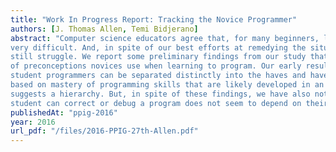 ```yaml
---
title: "Work In Progress Report: Tracking the Novice Programmer"
authors: [J. Thomas Allen, Temi Bidjerano]
abstract: "Computer science educators agree that, for many beginners, learning to write computer programs is
very difficult. And, in spite of our best efforts at remedying the situation, many novice programmers
still struggle. We report some preliminary findings from our study that seeks to understand what sort
of preconceptions novices use when learning to program. Our early results show unsurprisingly that
student programmers can be separated distinctly into the haves and have-nots. This separation seems
based on mastery of programming skills that are likely developed in an incremental fashion that
suggests a hierarchy. But, in spite of these findings, we have also noted that predicting whether a
student can correct or debug a program does not seem to depend on their success in these other areas."
publishedAt: "ppig-2016"
year: 2016
url_pdf: "/files/2016-PPIG-27th-Allen.pdf"
---
```

